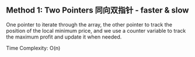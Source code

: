 ## Method 1: Two Pointers 同向双指针 - faster & slow

One pointer to iterate through the array, the other pointer to track the position of the local minimum price, and we use a counter variable to track the maximum profit and update it when needed.

Time Complexity: O(n)

